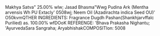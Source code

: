Makhya Satva" 25.00% wlw; Jasad Bhasma"Wwg Pudina Ark (Mentha arvensis Wh PU Extacly' 0508wj; Neem Oil (Azadirachta indica Seed OU)' O50kvmQTHER INGREDIENTS: Fragrance Dugdh Pashan(Shankhjarvffalc Purilied) as. 100.00% wfDOoK REFERENGE: 'Bhava Prakasha Nighantu; 'AyurvedaSara Sangraha; AryabhishakCOMPOSITIon: 5008